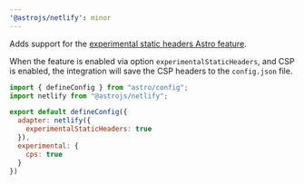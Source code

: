 ```yaml
---
'@astrojs/netlify': minor
---
```


Adds support for the [experimental static headers Astro feature](https://docs.astro.build/en/reference/adapter-reference/#experimentalstaticheaders).

When the feature is enabled via option `experimentalStaticHeaders`, and CSP is enabled, the integration will save the CSP headers to the `config.json` file.

```js
import { defineConfig } from "astro/config";
import netlify from "@astrojs/netlify";

export default defineConfig({
  adapter: netlify({
    experimentalStaticHeaders: true
  }),
  experimental: {
    cps: true
  }
})
```
